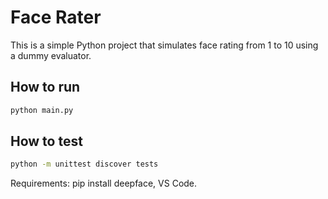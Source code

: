 # Face Rater

This is a simple Python project that simulates face rating from 1 to 10 using a dummy evaluator.

## How to run

```bash
python main.py
```

## How to test

```bash
python -m unittest discover tests
```
Requirements: pip install deepface, VS Code.
